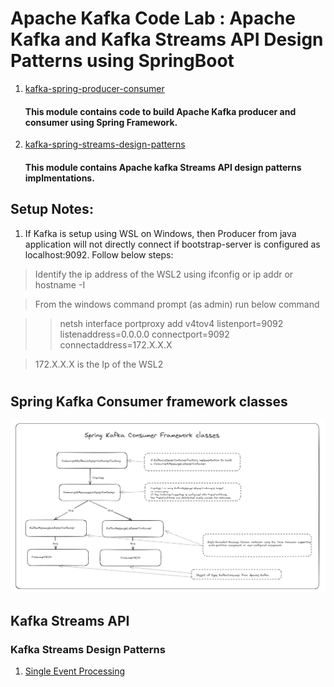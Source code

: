 # Apache Kafka Code Lab : Apache Kafka and Kafka Streams API Design Patterns using SpringBoot 
1. [kafka-spring-producer-consumer](https://github.com/amolbinwade/apache-kafka/tree/main/kafka-spring-producer-consumer)
   #### This module contains code to build Apache Kafka producer and consumer using Spring Framework.
2. [kafka-spring-streams-design-patterns](https://github.com/amolbinwade/apache-kafka/tree/main/kafka-spring-streams-design-patterns)
   #### This module contains Apache kafka Streams API design patterns implmentations.

## Setup Notes:
1. If Kafka is setup using WSL on Windows, then Producer from java application will not directly connect if bootstrap-server is configured as localhost:9092. Follow below steps:

> Identify the ip address of the WSL2 using ifconfig or ip addr or hostname -I

> From the windows command prompt (as admin) run below command

>> netsh interface portproxy add v4tov4 listenport=9092 listenaddress=0.0.0.0 connectport=9092 connectaddress=172.X.X.X

> 172.X.X.X is the Ip of the WSL2

# 

## Spring Kafka Consumer framework classes
![Alt text](diagrams/spring_kafka_cosumer_framework_diagram.png?raw=true "Spring Framework Classes for Kafka Consumer")

## Kafka Streams API
### Kafka Streams Design Patterns
1. [Single Event Processing](https://github.com/amolbinwade/apache-kafka/blob/main/kafka-spring-streams-design-patterns/src/main/java/com/amcode/kafka/streams/patterns/SingleEventProcessing.java)
